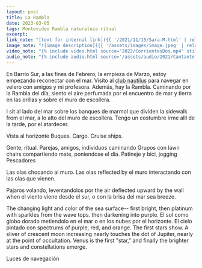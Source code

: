 ```yaml
---
layout: post
title: La Rambla
date: 2023-03-05
tags: Montevideo Rambla naturaleza ritual
excerpt:
link_note: "[text for internal link]({{ '/2021/11/15/Sara-M.html' | relative_url }})"
image_note: "![image description]({{ '/assets/images/image.jpeg' | relative_url }})"
video_note: "{% include video.html source='2022/CorrientesDos.mp4' still='2022/CostaRica/CorrientesUno.png' }%"
audio_note: "{% include audio.html source='/assets/audio/2021/Cantante.m4a' %}"
---
```


En Barrio Sur, a las fines de Febrero, la empieza de Marzo, estoy empezando
reconectar con el mar. Visito al [club nautilus][nyc]
para navegar en velero con amigos y mi profesora. Además, hay la Rambla.
Caminando por la Rambla del día, siento el aire perfumada por el encuentro
de mar y tierra en las orillas y sobre el muro de escollera.

I sit al lado del mar sobre los banques de marmol que dividen la sidewalk
from el mar, a lo alto del muro de escollera. Tengo un costumbre irme allí
de la tarde, por el atardecer.

Vista al horizonte
Buques. Cargo. Cruise ships.

Gente, ritual.
Parejas, amigos, individuos caminando
Grupos con lawn chairs compartiendo mate, poniendose el día.
Patineje y bici, jogging
Pescadores

Las olas chocando al muro.
Las olas reflected by el muro interactando con las olas que vienen.

Pajaros volando, leventandolos por the air deflected upward by the wall
when el viento viene desde el sur, o con la brisa del mar sea breeze.

The changing light and color of the sea surface-- first bright, then
platinum with sparkles from the wave tops. then darkening into purple.
El sol como globo dorado metiendolo en el mar o en los nubes por el horizonte.
El cielo pintado con spectrums of purple, red, and orange.
The first stars show. A sliver of crescent moon increasing nearly touches
the dot of Jupiter, nearly at the point of occultation.
Venus is the first "star," and finally the brighter stars and constellations
emerge.

Luces de navegación

[nyc]: https://www.nyc.com.uy/
